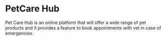 # PetCare Hub 
Pet Care Hub is an online platform that will offer a wide range of pet products and it provides a feature to book appointments with vet in case of emergencies.
